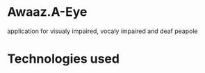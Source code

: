# Awaaz.A-Eye

application for visualy impaired, vocaly impaired and deaf peapole

# Technologies used 
